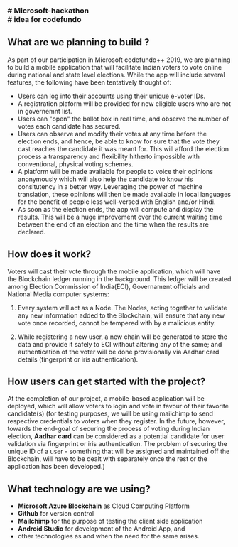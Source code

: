<h3># Microsoft-hackathon <br>
# idea for codefundo</h3>

<h2>What are we planning to build ?</h2>
<p>
As part of our participation in Microsoft codefundo++ 2019, we are planning to build a mobile application that will facilitate Indian voters to vote online during national and state level elections. While the app will include several features, the following have been tentatively thought of:
  
  <ul>
    <li> Users can log into their accounts using their unique e-voter IDs.
    <li> A registration plaform will be provided for new eligible users who are not in governemnt list.
    <li> Users can "open" the ballot box in real time, and observe the number of votes each candidate has secured.
    <li> Users can observe and modify their votes at any time before the election ends, and hence, be able to know for sure that the vote they cast reaches the candidate it was meant for. This will afford the election process a transparency and flexibility hitherto impossible with conventional, physical voting schemes. 
    <li> A platform will be made available for people to voice their opinions anonymously which will also help the candidate to know his consitutency in a better way. Leveraging the power of machine translation, these opinions will then be made available in local languages for the benefit of people less well-versed with English and/or Hindi.
    <li> As soon as the election ends, the app will compute and display the results. This will be a huge improvement over the current waiting time between the end of an election and the time when the results are declared.
      
  </ul>
  
</p>


<h2>How does it work?</h2>
<p>
Voters will cast their vote through the mobile application, which will have the Blockchain ledger running in the background. This ledger will be created among Election Commission of India(ECI), Governament officials and  National Media  computer systems:
</p>
  <ol>
  <li> 
    <p>
      Every system will act as a Node. The Nodes, acting together to validate any new information added to the Blockchain, will ensure that any new vote once recorded, cannot be tempered with by a malicious entity. 
    </p>
  </li>
   <li><p>While registering a new user, a new chain will be generated to store the data and provide it safely to ECI without altering any of the same; and authentication of the voter will be done provisionally via Aadhar card details (fingerprint or iris authentication).</p>  
    
  </ol>



<h2>How users can get started with the project?</h2>
<p>
  At the completion of our project, a mobile-based application will be deployed, which will allow voters to login and vote in favour of their favorite candidate(s) (for testing purposes, we will be using mailchimp to send respective credentials to voters when they register. In the future, however, towards the end-goal of securing the process of voting during Indian election, <strong>Aadhar card</strong> can be considered as a potential candidate for user validation via fingerprint or iris authentication. The problem of securing the unique ID of a user - something that will be assigned and maintained off the Blockchain, will have to be dealt with separately once the rest or the application has been developed.)
</p>
  
<h2>What technology are we using?</h2>
<p>
  <ul>
    <li><strong>Microsoft Azure Blockchain</strong> as Cloud Computing Platform</li> 
    <li><strong>Github</strong> for version control</li> 
    <li><strong>Mailchimp</strong> for the purpose of testing the client side application</li>
    <li><strong>Android Studio</strong> for development of the Android App, and</li>
    <li>other technologies as and when the need for the same arises.
     
  </ul>
  

</p>
